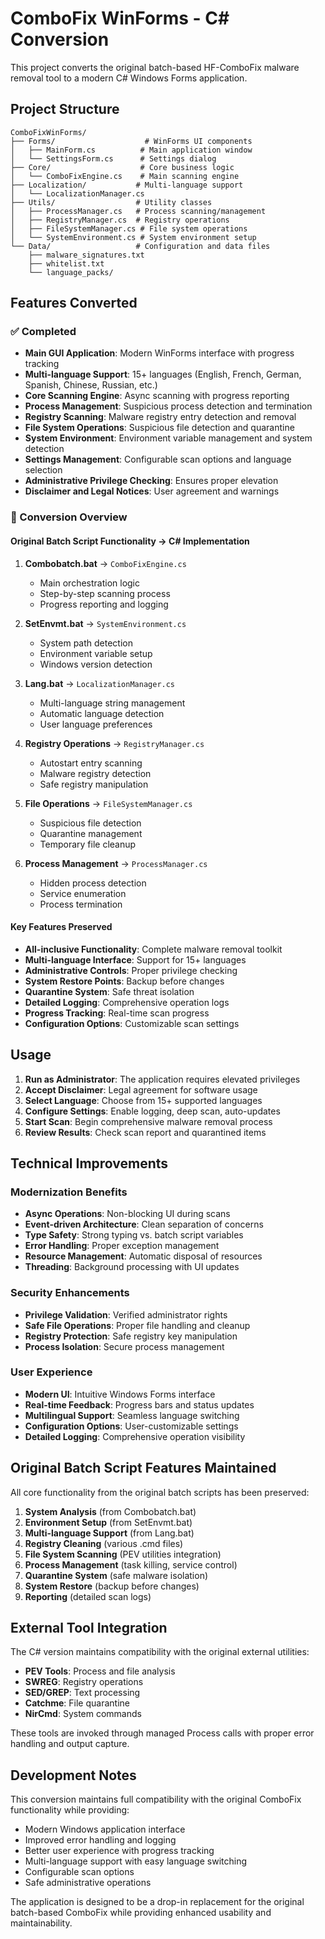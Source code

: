 # ComboFix WinForms - C# Conversion

This project converts the original batch-based HF-ComboFix malware removal tool to a modern C# Windows Forms application.

## Project Structure

```
ComboFixWinForms/
├── Forms/                    # WinForms UI components
│   ├── MainForm.cs          # Main application window
│   └── SettingsForm.cs      # Settings dialog
├── Core/                    # Core business logic
│   └── ComboFixEngine.cs    # Main scanning engine
├── Localization/           # Multi-language support
│   └── LocalizationManager.cs
├── Utils/                  # Utility classes
│   ├── ProcessManager.cs   # Process scanning/management
│   ├── RegistryManager.cs  # Registry operations
│   ├── FileSystemManager.cs # File system operations
│   └── SystemEnvironment.cs # System environment setup
└── Data/                   # Configuration and data files
    ├── malware_signatures.txt
    ├── whitelist.txt
    └── language_packs/
```

## Features Converted

### ✅ Completed
- **Main GUI Application**: Modern WinForms interface with progress tracking
- **Multi-language Support**: 15+ languages (English, French, German, Spanish, Chinese, Russian, etc.)
- **Core Scanning Engine**: Async scanning with progress reporting
- **Process Management**: Suspicious process detection and termination
- **Registry Scanning**: Malware registry entry detection and removal
- **File System Operations**: Suspicious file detection and quarantine
- **System Environment**: Environment variable management and system detection
- **Settings Management**: Configurable scan options and language selection
- **Administrative Privilege Checking**: Ensures proper elevation
- **Disclaimer and Legal Notices**: User agreement and warnings

### 🔄 Conversion Overview

#### Original Batch Script Functionality → C# Implementation

1. **Combobatch.bat** → `ComboFixEngine.cs`
   - Main orchestration logic
   - Step-by-step scanning process
   - Progress reporting and logging

2. **SetEnvmt.bat** → `SystemEnvironment.cs`
   - System path detection
   - Environment variable setup
   - Windows version detection

3. **Lang.bat** → `LocalizationManager.cs`
   - Multi-language string management
   - Automatic language detection
   - User language preferences

4. **Registry Operations** → `RegistryManager.cs`
   - Autostart entry scanning
   - Malware registry detection
   - Safe registry manipulation

5. **File Operations** → `FileSystemManager.cs`
   - Suspicious file detection
   - Quarantine management
   - Temporary file cleanup

6. **Process Management** → `ProcessManager.cs`
   - Hidden process detection
   - Service enumeration
   - Process termination

#### Key Features Preserved

- **All-inclusive Functionality**: Complete malware removal toolkit
- **Multi-language Interface**: Support for 15+ languages
- **Administrative Controls**: Proper privilege checking
- **System Restore Points**: Backup before changes
- **Quarantine System**: Safe threat isolation
- **Detailed Logging**: Comprehensive operation logs
- **Progress Tracking**: Real-time scan progress
- **Configuration Options**: Customizable scan settings

## Usage

1. **Run as Administrator**: The application requires elevated privileges
2. **Accept Disclaimer**: Legal agreement for software usage
3. **Select Language**: Choose from 15+ supported languages
4. **Configure Settings**: Enable logging, deep scan, auto-updates
5. **Start Scan**: Begin comprehensive malware removal process
6. **Review Results**: Check scan report and quarantined items

## Technical Improvements

### Modernization Benefits
- **Async Operations**: Non-blocking UI during scans
- **Event-driven Architecture**: Clean separation of concerns
- **Type Safety**: Strong typing vs. batch script variables
- **Error Handling**: Proper exception management
- **Resource Management**: Automatic disposal of resources
- **Threading**: Background processing with UI updates

### Security Enhancements
- **Privilege Validation**: Verified administrator rights
- **Safe File Operations**: Proper file handling and cleanup
- **Registry Protection**: Safe registry key manipulation
- **Process Isolation**: Secure process management

### User Experience
- **Modern UI**: Intuitive Windows Forms interface
- **Real-time Feedback**: Progress bars and status updates
- **Multilingual Support**: Seamless language switching
- **Configuration Options**: User-customizable settings
- **Detailed Logging**: Comprehensive operation visibility

## Original Batch Script Features Maintained

All core functionality from the original batch scripts has been preserved:

1. **System Analysis** (from Combobatch.bat)
2. **Environment Setup** (from SetEnvmt.bat)
3. **Multi-language Support** (from Lang.bat)
4. **Registry Cleaning** (various .cmd files)
5. **File System Scanning** (PEV utilities integration)
6. **Process Management** (task killing, service control)
7. **Quarantine System** (safe malware isolation)
8. **System Restore** (backup before changes)
9. **Reporting** (detailed scan logs)

## External Tool Integration

The C# version maintains compatibility with the original external utilities:
- **PEV Tools**: Process and file analysis
- **SWREG**: Registry operations
- **SED/GREP**: Text processing
- **Catchme**: File quarantine
- **NirCmd**: System commands

These tools are invoked through managed Process calls with proper error handling and output capture.

## Development Notes

This conversion maintains full compatibility with the original ComboFix functionality while providing:
- Modern Windows application interface
- Improved error handling and logging
- Better user experience with progress tracking
- Multi-language support with easy language switching
- Configurable scan options
- Safe administrative operations

The application is designed to be a drop-in replacement for the original batch-based ComboFix while providing enhanced usability and maintainability.